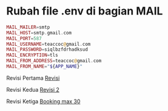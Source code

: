 # Rubah file **.env** di bagian MAIL

```php
MAIL_MAILER=smtp
MAIL_HOST=smtp.gmail.com
MAIL_PORT=587
MAIL_USERNAME=teaccoc@gmail.com
MAIL_PASSWORD=siqlbzfdrhadksud
MAIL_ENCRYPTION=tls
MAIL_FROM_ADDRESS=teaccoc@gmail.com
MAIL_FROM_NAME="${APP_NAME}"
```

 Revisi Pertama [Revisi](https://github.com/FGunad/hotel-app/commit/de4a79b979cafb6ee525d4148efd91fbf1bb7be0)

 Revisi Kedua [Revisi 2](https://github.com/FGunad/hotel-app/commit/985f5d6aca949fb44753640b3e7ab1bdadba25e1)

 Revisi Ketiga [Booking max 30](https://github.com/FGunad/hotel-app/commit/a825dc4c7b19d1d588807999d290361ad9fb6f1b)
